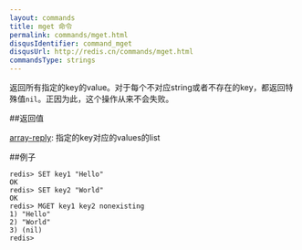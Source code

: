 ```yaml
---
layout: commands
title: mget 命令
permalink: commands/mget.html
disqusIdentifier: command_mget
disqusUrl: http://redis.cn/commands/mget.html
commandsType: strings
---
```


返回所有指定的key的value。对于每个不对应string或者不存在的key，都返回特殊值`nil`。正因为此，这个操作从来不会失败。

##返回值

[array-reply](/topics/protocol.html#array-reply): 指定的key对应的values的list

##例子

	redis> SET key1 "Hello"
	OK
	redis> SET key2 "World"
	OK
	redis> MGET key1 key2 nonexisting
	1) "Hello"
	2) "World"
	3) (nil)
	redis> 